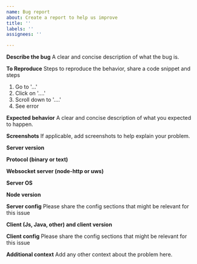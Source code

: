 ```yaml
---
name: Bug report
about: Create a report to help us improve
title: ''
labels: ''
assignees: ''

---
```


**Describe the bug**
A clear and concise description of what the bug is.

**To Reproduce**
Steps to reproduce the behavior, share a code snippet and steps
1. Go to '...'
2. Click on '....'
3. Scroll down to '....'
4. See error

**Expected behavior**
A clear and concise description of what you expected to happen.

**Screenshots**
If applicable, add screenshots to help explain your problem.

**Server version**

**Protocol (binary or text)**

**Websocket server (node-http or uws)**

**Server OS**

**Node version**

**Server config**
Please share the config sections that might be relevant for this issue

**Client (Js, Java, other) and client version**

**Client config**
Please share the config sections that might be relevant for this issue

**Additional context**
Add any other context about the problem here.
